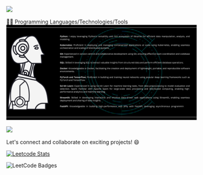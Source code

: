 ![](https://readme-typing-svg.demolab.com/?font=Fira+Code&size=18&duration=2000&pause=150&color=076776FF&multiline=true&width=500&height=80&lines=Lim+Jun+Guang+Justin;Data+Science;Chartered+AI+Engineer)

👨‍💻 Programming Languages/Technologies/Tools
![stack](tstack.png)

![](http://github-profile-summary-cards.vercel.app/api/cards/profile-details?username=Justinljg&theme=gotham)

Let's connect and collaborate on exciting projects! 😄

[![Leetcode Stats](https://leetcard.jacoblin.cool/AndrewNgMyIdol?theme=dark)](https://leetcard.jacoblin.cool/AndrewNgMyIdol?theme=dark)

<img src="https://leetcode-badge-showcase.vercel.app/api?username=AndrewNgMyIdol&theme=dark" alt="LeetCode Badges"/> 
